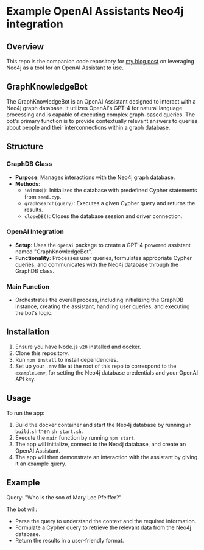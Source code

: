 # Example OpenAI Assistants Neo4j integration

## Overview

This repo is the companion code repository for [my blog post](https://stephencollins.tech/posts/how-to-integrate-neo4j-openai-gpt-assistants) on leveraging Neo4j as a tool for an OpenAI Assistant to use.

## GraphKnowledgeBot

The GraphKnowledgeBot is an OpenAI Assistant designed to interact with a Neo4j graph database. It utilizes OpenAI's GPT-4 for natural language processing and is capable of executing complex graph-based queries. The bot's primary function is to provide contextually relevant answers to queries about people and their interconnections within a graph database.

## Structure

### GraphDB Class

- **Purpose**: Manages interactions with the Neo4j graph database.
- **Methods**:
  - `initDB()`: Initializes the database with predefined Cypher statements from `seed.cyp`.
  - `graphSearch(query)`: Executes a given Cypher query and returns the results.
  - `closeDB()`: Closes the database session and driver connection.

### OpenAI Integration

- **Setup**: Uses the `openai` package to create a GPT-4 powered assistant named "GraphKnowledgeBot".
- **Functionality**: Processes user queries, formulates appropriate Cypher queries, and communicates with the Neo4j database through the GraphDB class.

### Main Function

- Orchestrates the overall process, including initializing the GraphDB instance, creating the assistant, handling user queries, and executing the bot's logic.

## Installation

1. Ensure you have Node.js `v20` installed and docker.
2. Clone this repository.
3. Run `npm install` to install dependencies.
4. Set up your `.env` file at the root of this repo to correspond to the `example.env`, for setting the Neo4j database credentials and your OpenAI API key.

## Usage

To run the app:

1. Build the docker container and start the Neo4j database by running `sh build.sh` then `sh start.sh`.
2. Execute the `main` function by running `npm start`.
3. The app will initialize, connect to the Neo4j database, and create an OpenAI Assistant.
4. The app will then demonstrate an interaction with the assistant by giving it an example query.

## Example

Query: "Who is the son of Mary Lee Pfeiffer?"

The bot will:

- Parse the query to understand the context and the required information.
- Formulate a Cypher query to retrieve the relevant data from the Neo4j database.
- Return the results in a user-friendly format.
